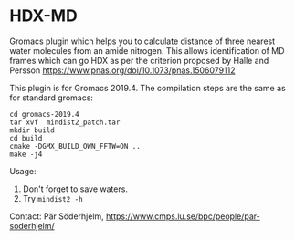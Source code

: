 # HDX-MD
Gromacs plugin which helps you to calculate distance of three nearest water molecules from an amide nitrogen. This allows identification of MD frames which can go HDX as per the criterion proposed by Halle and Persson https://www.pnas.org/doi/10.1073/pnas.1506079112

This plugin is for Gromacs 2019.4. The compilation steps are the same as for standard gromacs:

```
cd gromacs-2019.4
tar xvf  mindist2_patch.tar
mkdir build
cd build
cmake -DGMX_BUILD_OWN_FFTW=ON ..
make -j4
```

Usage:

1. Don't forget to save waters.
2. Try ``` mindist2 -h ```

Contact: Pär Söderhjelm, https://www.cmps.lu.se/bpc/people/par-soderhjelm/
